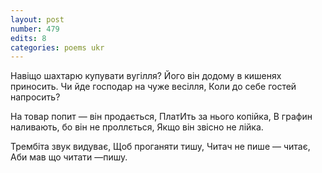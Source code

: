 ```yaml
---
layout: post
number: 479
edits: 8
categories: poems ukr
---
```


Навіщо шахтарю купувати вугілля?
Його він додому в кишенях приносить. 
Чи йде господар на чуже весілля,
Коли до себе гостей напросить? 

На товар попит — він  продається, 
ПлатИть за нього копійка, 
В графин наливають, бо він не проллється, 
Якщо він звісно не лійка.

Трембіта звук видуває, 
Щоб проганяти тишу,
Читач не пише — читає, 
Аби мав що читати —пишу.
